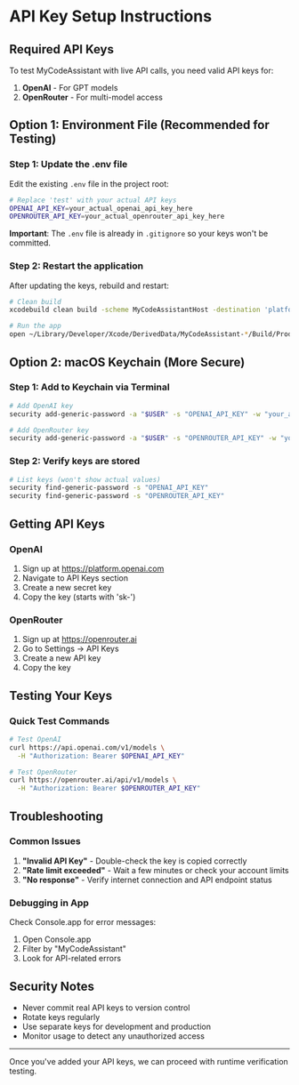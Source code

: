 # API Key Setup Instructions

## Required API Keys
To test MyCodeAssistant with live API calls, you need valid API keys for:
1. **OpenAI** - For GPT models
2. **OpenRouter** - For multi-model access

## Option 1: Environment File (Recommended for Testing)

### Step 1: Update the .env file
Edit the existing `.env` file in the project root:

```bash
# Replace 'test' with your actual API keys
OPENAI_API_KEY=your_actual_openai_api_key_here
OPENROUTER_API_KEY=your_actual_openrouter_api_key_here
```

**Important**: The `.env` file is already in `.gitignore` so your keys won't be committed.

### Step 2: Restart the application
After updating the keys, rebuild and restart:
```bash
# Clean build
xcodebuild clean build -scheme MyCodeAssistantHost -destination 'platform=macOS'

# Run the app
open ~/Library/Developer/Xcode/DerivedData/MyCodeAssistant-*/Build/Products/Debug/MyCodeAssistantHost.app
```

## Option 2: macOS Keychain (More Secure)

### Step 1: Add to Keychain via Terminal
```bash
# Add OpenAI key
security add-generic-password -a "$USER" -s "OPENAI_API_KEY" -w "your_actual_openai_key"

# Add OpenRouter key  
security add-generic-password -a "$USER" -s "OPENROUTER_API_KEY" -w "your_actual_openrouter_key"
```

### Step 2: Verify keys are stored
```bash
# List keys (won't show actual values)
security find-generic-password -s "OPENAI_API_KEY"
security find-generic-password -s "OPENROUTER_API_KEY"
```

## Getting API Keys

### OpenAI
1. Sign up at https://platform.openai.com
2. Navigate to API Keys section
3. Create a new secret key
4. Copy the key (starts with 'sk-')

### OpenRouter
1. Sign up at https://openrouter.ai
2. Go to Settings → API Keys
3. Create a new API key
4. Copy the key

## Testing Your Keys

### Quick Test Commands
```bash
# Test OpenAI
curl https://api.openai.com/v1/models \
  -H "Authorization: Bearer $OPENAI_API_KEY"

# Test OpenRouter
curl https://openrouter.ai/api/v1/models \
  -H "Authorization: Bearer $OPENROUTER_API_KEY"
```

## Troubleshooting

### Common Issues
1. **"Invalid API Key"** - Double-check the key is copied correctly
2. **"Rate limit exceeded"** - Wait a few minutes or check your account limits
3. **"No response"** - Verify internet connection and API endpoint status

### Debugging in App
Check Console.app for error messages:
1. Open Console.app
2. Filter by "MyCodeAssistant"
3. Look for API-related errors

## Security Notes
- Never commit real API keys to version control
- Rotate keys regularly
- Use separate keys for development and production
- Monitor usage to detect any unauthorized access

---

Once you've added your API keys, we can proceed with runtime verification testing.